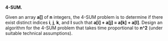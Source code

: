 **4-SUM.** 

Given an array **a[]** of **n** integers, the 4-SUM problem is to determine if there exist distinct indices **i**, **j**, **k**, and **l** such that **a[i] + a[j] = a[k] + a[l]**. Design an algorithm for the 4-SUM problem that takes time proportional to **n^2** (under suitable technical assumptions).

